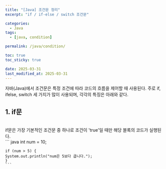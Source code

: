 ```yaml
---
title: "[Java] 조건문 정리"
excerpt: "if / if-else / switch 조건문"

categories:
  - Java
tags:
  - [java, condition]

permalink: /java/condition/

toc: true
toc_sticky: true

date: 2025-03-31
last_modified_at: 2025-03-31
---
```


<P>
자바(Java)에서 조건문은 특정 조건에 따라 코드의 흐름을 제어할 때 사용된다. 주로 if, ifelse, switch 세 가지가 많이 사용되며, 각각의 특징은 아래와 같다.
</p>

<p>
<h2>1. if문</h2>
<br>
if문은 가장 기본적인 조건문 중 하나로 조건이 'true'일 때만 해당 블록의 코드가 실행된다.
<br>
<div>
    ```
    java
    int num = 10;

    if (num > 5) {
    System.out.println("num은 5보다 큽니다.");
    }
    ```
</div>
</p>